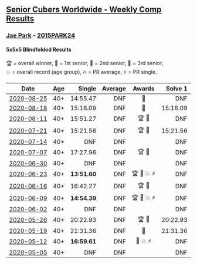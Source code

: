 <style>table {white-space: nowrap;}</style>

## [Senior Cubers Worldwide - Weekly Comp Results](/scw-comp/results/)
### [Jae Park](README.md) - [2015PARK24](https://www.worldcubeassociation.org/persons/2015PARK24?event=555bf)
#### 5x5x5 Blindfolded Results

<span style="white-space: nowrap;">🏆 = overall winner</span>, <span style="white-space: nowrap;">🥇 = 1st senior</span>, <span style="white-space: nowrap;">🥈 = 2nd senior</span>, <span style="white-space: nowrap;">🥉 = 3rd senior</span>, <span style="white-space: nowrap;">💥 = overall record (age group)</span>, <span style="white-space: nowrap;">🔥 = PR average</span>, <span style="white-space: nowrap;">⚡ = PR single</span>.

| Date | Age | Single | Average | Awards | Solve 1 | Solve 2 | Solve 3 | Video |
| :--: | :--: | --: | --: | :--: | --: | --: | --: | :-- |
| [2020-08-25](../../results/2020-08-25/555bf.md) | 40+ | 14:55.47 | DNF | 🥇 | DNF | 14:55.47 | 15:14.16 | [Desktop](https://www.facebook.com/events/2697073243839990/permalink/2699038830310098) / [Mobile](https://m.facebook.com/events/2697073243839990?view=permalink&id=2699038830310098) |
| [2020-08-18](../../results/2020-08-18/555bf.md) | 40+ | 15:16.09 | DNF | 🥇 | 15:16.09 | DNS | DNS | [Desktop](https://www.facebook.com/events/2504353356469935/permalink/2508238276081443) / [Mobile](https://m.facebook.com/events/2504353356469935?view=permalink&id=2508238276081443) |
| [2020-08-11](../../results/2020-08-11/555bf.md) | 40+ | 15:51.27 | DNF | 🏆 🥇 | DNF | DNF | 15:51.27 | [Desktop](https://www.facebook.com/events/329177618122625/permalink/334274350946285) / [Mobile](https://m.facebook.com/events/329177618122625?view=permalink&id=334274350946285) |
| [2020-07-21](../../results/2020-07-21/555bf.md) | 40+ | 15:21.56 | DNF | 🏆 🥇 | 15:21.56 | DNS | DNS | [Desktop](https://www.facebook.com/events/2616944261905493/permalink/2619938194939433) / [Mobile](https://m.facebook.com/events/2616944261905493?view=permalink&id=2619938194939433) |
| [2020-07-14](../../results/2020-07-14/555bf.md) | 40+ | DNF | DNF |  | DNF | DNF | DNF | [Desktop](https://www.facebook.com/events/2796452740585923/permalink/2801283556769508) / [Mobile](https://m.facebook.com/events/2796452740585923?view=permalink&id=2801283556769508) |
| [2020-07-07](../../results/2020-07-07/555bf.md) | 40+ | 17:27.96 | DNF | 🏆 🥇 | DNF | DNF | 17:27.96 | [Desktop](https://www.facebook.com/events/296526488422565/permalink/300431004698780) / [Mobile](https://m.facebook.com/events/296526488422565?view=permalink&id=300431004698780) |
| [2020-06-30](../../results/2020-06-30/555bf.md) | 40+ | DNF | DNF |  | DNF | DNF | DNF | [Desktop](https://www.facebook.com/events/348465022802357/permalink/348961306086062) / [Mobile](https://m.facebook.com/events/348465022802357?view=permalink&id=348961306086062) |
| [2020-06-23](../../results/2020-06-23/555bf.md) | 40+ | **13:51.60** | DNF | 🏆 🥇 💥 ⚡ | DNF | **13:51.60** | DNF | [Desktop](https://www.facebook.com/events/850175445522887/permalink/850645842142514) / [Mobile](https://m.facebook.com/events/850175445522887?view=permalink&id=850645842142514) |
| [2020-06-16](../../results/2020-06-16/555bf.md) | 40+ | 16:42.27 | DNF | 🏆 🥇 | DNF | DNF | 16:42.27 | [Desktop](https://www.facebook.com/events/208176410240808/permalink/209074773484305) / [Mobile](https://m.facebook.com/events/208176410240808?view=permalink&id=209074773484305) |
| [2020-06-09](../../results/2020-06-09/555bf.md) | 40+ | **14:54.39** | DNF | 🏆 🥇 💥 ⚡ | DNF | **14:54.39** | DNF | [Desktop](https://www.facebook.com/events/620460455211235/permalink/622707208319893) / [Mobile](https://m.facebook.com/events/620460455211235?view=permalink&id=622707208319893) |
| [2020-06-02](../../results/2020-06-02/555bf.md) | 40+ | DNF | DNF |  | DNF | DNF | DNF | [Desktop](https://www.facebook.com/events/323619661956372/permalink/324470465204625) / [Mobile](https://m.facebook.com/events/323619661956372?view=permalink&id=324470465204625) |
| [2020-05-26](../../results/2020-05-26/555bf.md) | 40+ | 20:22.93 | DNF | 🏆 🥇 | 20:22.93 | DNF | DNF | [Desktop](https://www.facebook.com/events/1531820936993798/permalink/1532726963569862) / [Mobile](https://m.facebook.com/events/1531820936993798?view=permalink&id=1532726963569862) |
| [2020-05-19](../../results/2020-05-19/555bf.md) | 40+ | 21:31.36 | DNF | 🥇 | 21:31.36 | DNF | DNF | [Desktop](https://www.facebook.com/events/2608037409484307/permalink/2608621196092595) / [Mobile](https://m.facebook.com/events/2608037409484307?view=permalink&id=2608621196092595) |
| [2020-05-12](../../results/2020-05-12/555bf.md) | 40+ | **16:59.61** | DNF | 🥇 💥 ⚡ | DNF | **16:59.61** | DNF | [Desktop](https://www.facebook.com/events/367340484222677/permalink/368393814117344) / [Mobile](https://m.facebook.com/events/367340484222677?view=permalink&id=368393814117344) |
| [2020-05-05](../../results/2020-05-05/555bf.md) | 40+ | DNF | DNF |  | DNF | DNF | DNF | [Desktop](https://www.facebook.com/events/2624652641189887/permalink/2625719967749821) / [Mobile](https://m.facebook.com/events/2624652641189887?view=permalink&id=2625719967749821) |


<!-- Global site tag (gtag.js) - Google Analytics -->
<script async src="https://www.googletagmanager.com/gtag/js?id=UA-86348435-3"></script>
<script>window.dataLayer = window.dataLayer || []; function gtag() {dataLayer.push(arguments);} gtag('js', new Date()); gtag('config', 'UA-86348435-3');</script>
